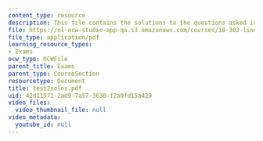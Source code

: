 ```yaml
---
content_type: resource
description: This file contains the solutions to the questions asked in the test.
file: https://ol-ocw-studio-app-qa.s3.amazonaws.com/courses/18-303-linear-partial-differential-equations-fall-2006/42d115712ad97a573630f2a9fd15a429_test2solns.pdf
file_type: application/pdf
learning_resource_types:
- Exams
ocw_type: OCWFile
parent_title: Exams
parent_type: CourseSection
resourcetype: Document
title: test2solns.pdf
uid: 42d11571-2ad9-7a57-3630-f2a9fd15a429
video_files:
  video_thumbnail_file: null
video_metadata:
  youtube_id: null
---
```


